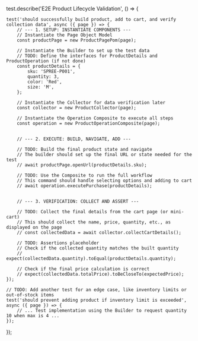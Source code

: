test.describe('E2E Product Lifecycle Validation', () => {

    test('should successfully build product, add to cart, and verify collection data', async ({ page }) => {
        // --- 1. SETUP: INSTANTIATE COMPONENTS ---
        // Instantiate the Page Object Model
        const productPage = new ProductPagePom(page);

        // Instantiate the Builder to set up the test data
        // TODO: Define the interfaces for ProductDetails and ProductOperation (if not done)
        const productDetails = {
            sku: 'SPREE-P001',
            quantity: 3,
            color: 'Red',
            size: 'M',
        };

        // Instantiate the Collector for data verification later
        const collector = new ProductCollector(page);

        // Instantiate the Operation Composite to execute all steps
        const operation = new ProductOperationComposite(page);


        // --- 2. EXECUTE: BUILD, NAVIGATE, ADD ---
        
        // TODO: Build the final product state and navigate
        // The builder should set up the final URL or state needed for the test
        // await productPage.openUrl(productDetails.sku); 

        // TODO: Use the Composite to run the full workflow
        // This command should handle selecting options and adding to cart
        // await operation.executePurchase(productDetails);


        // --- 3. VERIFICATION: COLLECT AND ASSERT ---
        
        // TODO: Collect the final details from the cart page (or mini-cart)
        // This should collect the name, price, quantity, etc., as displayed on the page
        // const collectedData = await collector.collectCartDetails();

        // TODO: Assertions placeholder
        // Check if the collected quantity matches the built quantity
        // expect(collectedData.quantity).toEqual(productDetails.quantity);

        // Check if the final price calculation is correct
        // expect(collectedData.totalPrice).toBeCloseTo(expectedPrice); 
    });

    // TODO: Add another test for an edge case, like inventory limits or out-of-stock items
    test('should prevent adding product if inventory limit is exceeded', async ({ page }) => {
        // ... Test implementation using the Builder to request quantity 10 when max is 4 ...
    });

});
